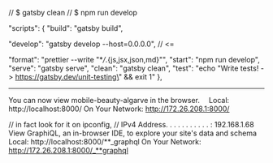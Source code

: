 // $ gatsby clean
// $ npm run develop

"scripts": {
"build": "gatsby build",

"develop": "gatsby develop --host=0.0.0.0", // <=

"format": "prettier --write \"\*_/_.{js,jsx,json,md}\"",
"start": "npm run develop",
"serve": "gatsby serve",
"clean": "gatsby clean",
"test": "echo \"Write tests! -> https://gatsby.dev/unit-testing\" && exit 1"
},

---

You can now view mobile-beauty-algarve in the browser.
⠀
Local: http://localhost:8000/
On Your Network: http://172.26.208.1:8000/

// in fact look for it on ipconfig,
// IPv4 Address. . . . . . . . . . . : 192.168.1.68
⠀
View GraphiQL, an in-browser IDE, to explore your site's data and schema
⠀
Local: http://localhost:8000/**_graphql
On Your Network: http://172.26.208.1:8000/_**graphql
